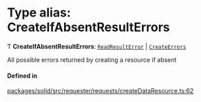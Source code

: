 # Type alias: CreateIfAbsentResultErrors

Ƭ **CreateIfAbsentResultErrors**: [`ReadResultError`](ReadResultError.md) \| [`CreateErrors`](CreateErrors.md)

All possible errors returned by creating a resource if absent

#### Defined in

[packages/solid/src/requester/requests/createDataResource.ts:62](https://github.com/o-development/ldo/blob/c70613a/packages/solid/src/requester/requests/createDataResource.ts#L62)
